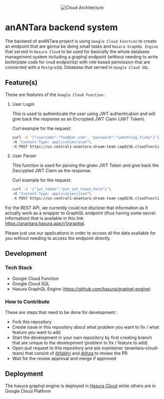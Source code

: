 <p align="center">
   <img src="https://user-images.githubusercontent.com/18365721/121313177-55cc5600-c930-11eb-94ca-57506c9f3701.png" alt="Cloud Architecture">
</p>

# **anANTara** backend system

The backend of anANTara project is using `Google Cloud Function` to create an endpoint that are gonna be doing small tasks and `Hasura GraphQL Engine` that served in `Hasura Cloud` to be used for basically the whole database management system including a graphql endpoint (without needing to write boilerplate code for crud endpoints) with role based permission that are connected with a `PostgreSQL` Database that served in `Google Cloud SQL`.

## Feature(s)

These are features of the `Google Cloud Function` :

1. User Login

   This is used to authenticate the user using JWT authentication and will give back the response as an Encrypted JWT Claim (JWT Token).
   
   Curl example for the request:
   ```bash
   curl -d '{"username":"foo@bar.com", "password":"something_fishy"}'\
   -H "Content-Type: application/json"\
   -X POST https://us-central1-anantara-dream-team-cap0236.cloudfunctions.net/userlogin
   ```
   
2. User Parser

   This function is used for parsing the given JWT Token and give back the Decrypted JWT Claim as the response.
   
   Curl example for the request:
   ```bash
   curl -d '{"jwt_token":"put_jwt_token_here"}'\
   -H "Content-Type: application/json"\
   -X POST https://us-central1-anantara-dream-team-cap0236.cloudfunctions.net/userparser
   ```
   
For the REST API, we currently could not disclose that information as it actually work as a wrapper to GraphQL endpoint (thus having some secret information) that is available in this link https://anantara.hasura.app/v1/graphql.

Please just use our applications in order to access all the data available for you without needing to access the endpoint directly.

## Development

### Tech Stack

- Google Cloud Function
- Google Cloud SQL
- Hasura GraphQL Engine (https://github.com/hasura/graphql-engine)

### How to Contribute

These are steps that need to be done for development :
- Fork this repository
- Create issue in this repository about what problem you want to fix / what feature you want to add
- Start the development in your own repository by first creating branch that are unique to the development (problem to fix / feature to add)
- Open pull request to this repository and ask maintainer (anantara-cloud-team) that consist of [@fakhri](https://github.com/fakhrip) and [@ihza](https://github.com/zaza-ipynb) to review the PR
- Wait for the review approval and merge if approved

## Deployment

The hasura graphql engine is deployed in [Hasura Cloud](https://hasura.io/cloud/) while others are in Google Cloud Platform
